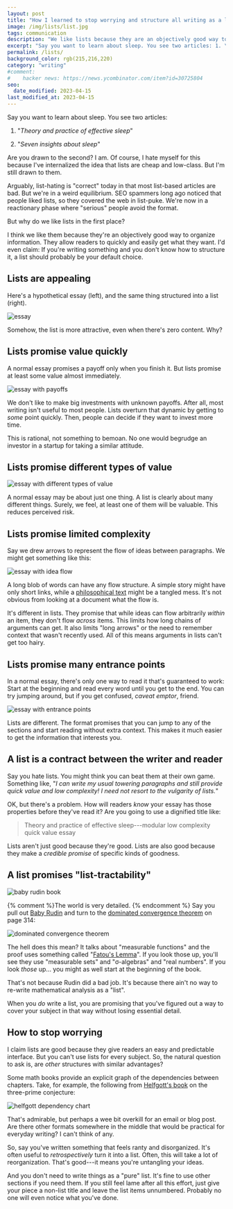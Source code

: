 ```yaml
---
layout: post
title: "How I learned to stop worrying and structure all writing as a list"
image: /img/lists/list.jpg
tags: communication
description: "We like lists because they are an objectively good way to organize information. They allow readers to quickly and easily get what they want."
excerpt: "Say you want to learn about sleep. You see two articles: 1. \"Theory and practice of effective sleep\" 2. \"Seven insights about sleep\" Are you drawn to the second? I am. Of course, I hate myself for this because I've internalized the idea that lists are cheap and low-class. But I'm drawn to lists all the same. Arguably, list-hating is \"correct\" today in that most list-based articles are bad. But we're in a weird equilibrium. SEO spammers long ago noticed that people liked lists, so they covered the web in list-puke. We're now in a reactionary phase where \"serious\" people avoid the format. But why do we like lists in the first place?"
permalink: /lists/
background_color: rgb(215,216,220)
category: "writing"
#comment:
#    hacker news: https://news.ycombinator.com/item?id=30725804
seo:
  date_modified: 2023-04-15
last_modified_at: 2023-04-15
---
```



Say you want to learn about sleep. You see two articles:

1. "*Theory and practice of effective sleep*"

2. "*Seven insights about sleep*"

Are you drawn to the second? I am. Of course, I hate myself for this because I've internalized the idea that lists are cheap and low-class. But I'm still drawn to them.

Arguably, list-hating is "correct" today in that most list-based articles are bad. But we're in a weird equilibrium. SEO spammers long ago noticed that people liked lists, so they covered the web in list-puke. We're now in a reactionary phase where "serious" people avoid the format.

But why do we like lists in the first place?

I think we like them because they're an objectively good way to organize information. They allow readers to quickly and easily get what they want. I'd even claim: If you're writing something and you don't know how to structure it, a list should probably be your default choice.


## Lists are appealing

Here's a hypothetical essay (left), and the same thing structured into a list (right).

![essay](/img/lists/lists-new1.svg)

Somehow, the list is more attractive, even when there's zero content. Why?

## Lists promise value quickly

A normal essay promises a payoff only when you finish it.  But lists promise at least some value almost immediately.

![essay with payoffs](/img/lists/lists-new2.svg)

We don't like to make big investments with unknown payoffs. After all, most writing isn't useful to most people. Lists overturn that dynamic by getting to *some* point quickly. Then, people can decide if they want to invest more time.

This is rational, not something to bemoan. No one would begrudge an investor in a startup for taking a similar attitude.

## Lists promise different types of value

![essay with different types of value](/img/lists/lists-new3.svg)

A normal essay may be about just one thing. A list is clearly about many different things. Surely, we feel, at least one of them will be valuable. This reduces perceived risk.

## Lists promise limited complexity

Say we drew arrows to represent the flow of ideas between paragraphs. We might get something like this:

![essay with idea flow](/img/lists/lists-new4.svg)

A long blob of words can have any flow structure. A simple story might have only short links, while a [philosophical text](/reasons-and-persons) might be a tangled mess. It's not obvious from looking at a document what the flow is.

It's different in lists. They promise that while ideas can flow arbitrarily *within* an item, they don't flow *across* items. This limits how long chains of arguments can get. It also limits "long arrows" or the need to remember context that wasn't recently used. All of this means arguments in lists can't get too hairy.

## Lists promise many entrance points

In a normal essay, there's only one way to read it that's guaranteed to work: Start at the beginning and read every word until you get to the end. You can try jumping around, but if you get confused, *caveat emptor*, friend.

![essay with entrance points](/img/lists/lists-new5.svg)

Lists are different. The format promises that you can jump to any of the sections and start reading without extra context. This makes it much easier to get the information that interests you.

## A list is a contract between the writer and reader

Say you hate lists. You might think you can beat them at their own game. Something like, "*I can write my usual towering paragraphs and still provide quick value and low complexity! I need not resort to the vulgarity of lists.*"

OK, but there's a problem. How will readers *know* your essay has those properties before they've read it? Are you going to use a dignified title like:

> Theory and practice of effective sleep---modular low complexity quick value essay

Lists aren't just good because they're good. Lists are also good because they make a *credible promise* of specific kinds of goodness.

## A list promises "list-tractability"

![baby rudin book](/img/lists/rudin3.jpg)

{% comment %}The world is very detailed. {% endcomment %}
Say you pull out [Baby Rudin](https://en.wikipedia.org/wiki/Principles_of_Mathematical_Analysis) and turn to the [dominated convergence theorem](https://en.wikipedia.org/wiki/Dominated_convergence_theorem) on page 314:

![dominated convergence theorem](/img/lists/domcov2.svg)

The hell does this mean? It talks about "measurable functions" and the proof uses something called "[Fatou's Lemma](https://en.wikipedia.org/wiki/Fatou%27s_lemma)". If you look those up, you'll see they use "measurable sets" and "σ-algebras" and "real numbers". If you look *those* up... you might as well start at the beginning of the book.

That's not because Rudin did a bad job. It's because there ain't no way to re-write mathematical analysis as a "list".

When you *do* write a list, you are promising that you've figured out a way to cover your subject in that way without losing essential detail. 

## How to stop worrying

I claim lists are good because they give readers an easy and predictable interface. But you can't use lists for every subject. So, the natural question to ask is, are *other* structures with similar advantages?

Some math books provide an explicit graph of the dependencies between chapters. Take, for example, the following from [Helfgott's book](https://arxiv.org/pdf/1501.05438) on the three-prime conjecture:

![helfgott dependency chart](/img/lists/helfgott-small3.svg)

That's admirable, but perhaps a wee bit overkill for an email or blog post. Are there other formats somewhere in the middle that would be practical for everyday writing? I can't think of any.

So, say you've written something that feels ranty and disorganized. It's often useful to *retrospectively* turn it into a list. Often, this will take a lot of reorganization. That's good---it means you're untangling your ideas.

And you don't need to write things as a "pure" list. It's fine to use other sections if you need them. If you still feel lame after all this effort, just give your piece a non-list title and leave the list items unnumbered. Probably no one will even notice what you've done.